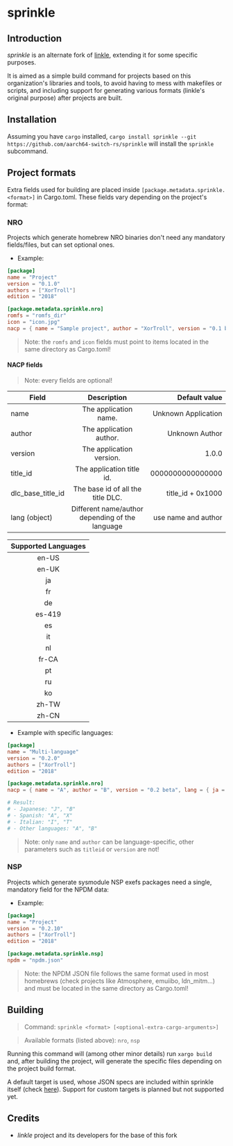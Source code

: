 # sprinkle

## Introduction

*sprinkle* is an alternate fork of [linkle](https://github.com/MegatonHammer/linkle), extending it for some specific purposes.

It is aimed as a simple build command for projects based on this organization's libraries and tools, to avoid having to mess with makefiles or scripts, and including support for generating various formats (linkle's original purpose) after projects are built.

## Installation

Assuming you have `cargo` installed, `cargo install sprinkle --git https://github.com/aarch64-switch-rs/sprinkle`
will install the `sprinkle` subcommand.

## Project formats

Extra fields used for building are placed inside `[package.metadata.sprinkle.<format>]` in Cargo.toml. These fields vary depending on the project's format:

### NRO

Projects which generate homebrew NRO binaries don't need any mandatory fields/files, but can set optional ones.

- Example:

```toml
[package]
name = "Project"
version = "0.1.0"
authors = ["XorTroll"]
edition = "2018"

[package.metadata.sprinkle.nro]
romfs = "romfs_dir"
icon = "icon.jpg"
nacp = { name = "Sample project", author = "XorTroll", version = "0.1 beta" }
```

> Note: the `romfs` and `icon` fields must point to items located in the same directory as Cargo.toml!

#### NACP fields

> Note: every fields are optional!

| Field             | Description                                      | Default value       |
| ----------------- |:------------------------------------------------:| -------------------:|
| name              | The application name.                            | Unknown Application |
| author            | The application author.                          | Unknown Author      |
| version           | The application version.                         | 1.0.0               |
| title_id          | The application title id.                        | 0000000000000000    |
| dlc_base_title_id | The base id of all the title DLC.                | title_id + 0x1000   |
| lang (object)     | Different name/author depending of the language  | use name and author |

| Supported Languages|
|:------------------:|
| en-US              |
| en-UK              |
| ja                 |
| fr                 |
| de                 |
| es-419             |
| es                 |
| it                 |
| nl                 |
| fr-CA              |
| pt                 |
| ru                 |
| ko                 |
| zh-TW              |
| zh-CN              |

- Example with specific languages:

```toml
[package]
name = "Multi-language"
version = "0.2.0"
authors = ["XorTroll"]
edition = "2018"

[package.metadata.sprinkle.nro]
nacp = { name = "A", author = "B", version = "0.2 beta", lang = { ja = { name = "J" }, es = { author = "X" }, it = { name = "I", author = "T" } } }

# Result:
# - Japanese: "J", "B"
# - Spanish: "A", "X"
# - Italian: "I", "T"
# - Other languages: "A", "B"
```

> Note: only `name` and `author` can be language-specific, other parameters such as `titleid` or `version` are not!

### NSP

Projects which generate sysmodule NSP exefs packages need a single, mandatory field for the NPDM data:

- Example:

```toml
[package]
name = "Project"
version = "0.2.10"
authors = ["XorTroll"]
edition = "2018"

[package.metadata.sprinkle.nsp]
npdm = "npdm.json"
```

> Note: the NPDM JSON file follows the same format used in most homebrews (check projects like Atmosphere, emuiibo, ldn_mitm...) and must be located in the same directory as Cargo.toml!

## Building

> Command: `sprinkle <format> [<optional-extra-cargo-arguments>]`

> Available formats (listed above): `nro`, `nsp`

Running this command will (among other minor details) run `xargo build` and, after building the project, will generate the specific files depending on the project build format.

A default target is used, whose JSON specs are included within sprinkle itself (check [here](/specs)). Support for custom targets is planned but not supported yet.

## Credits

- *linkle* project and its developers for the base of this fork